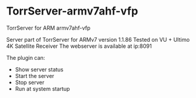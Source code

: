 # TorrServer-armv7ahf-vfp
TorrServer for ARM armv7ahf-vfp

Server part of TorrServer for ARMv7 version 1.1.86
Tested on VU + Ultimo 4K Satellite Receiver
The webserver is available at ip:8091

The plugin can:
* Show server status
* Start the server
* Stop server
* Run at system startup
